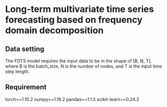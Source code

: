 # Long-term multivariate time series forecasting based on frequency domain decomposition
## Data setting
The FDTS model requires the input data to be in the shape of [B, N, T], where B is the batch_size, N is the number of nodes, and T is the input time step length.
## Requirement
torch==1.10.2 numpy==1.19.2 pandas==1.1.5 scikit-learn==0.24.2
